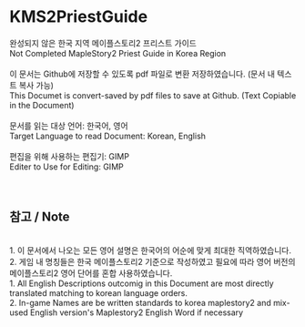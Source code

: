 # KMS2PriestGuide

완성되지 않은 한국 지역 메이플스토리2 프리스트 가이드 <br/>
Not Completed MapleStory2 Priest Guide in Korea Region<br/>
<br/>
이 문서는 Github에 저장할 수 있도록 pdf 파일로 변환 저장하였습니다. (문서 내 텍스트 복사 가능)<br/>
This Documet is convert-saved by pdf files to save at Github. (Text Copiable in the Document)<br/>
<br/>
문서를 읽는 대상 언어: 한국어, 영어<br/>
Target Language to read Document: Korean, English<br/>
<br/>
편집을 위해 사용하는 편집기: GIMP<br/>
Editer to Use for Editing: GIMP<br/>
<br/>
<br/>
## 참고 / Note
<br/>
1. 이 문서에서 나오는 모든 영어 설명은 한국어의 어순에 맞게 최대한 직역하였습니다. <br/>
2. 게임 내 명칭들은 한국 메이플스토리2 기준으로 작성하였고 필요에 따라 영어 버전의 메이플스토리2 영어 단어를 혼합 사용하였습니다.<br/>
1. All English Descriptions outcomig in this Document are most directly translated matching to korean language orders. <br/>
2. In-game Names are be written standards to korea maplestory2 and mix-used English version's Maplestory2 English Word if necessary<br/>
<br/>
